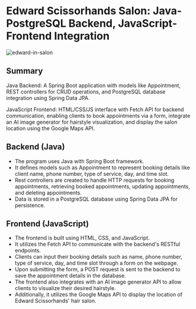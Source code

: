 # Edward Scissorhands Salon: Java-PostgreSQL Backend, JavaScript-Frontend Integration

![edward-in-salon](https://github.com/aribeiro-cris/edward-scissorhands-andreia-joao-filipe-pedro-manuel/assets/80212431/e99e1ce8-82aa-4b9d-83e5-10b60363e407)

## Summary
Java Backend: A Spring Boot application with models like Appointment, REST controllers for CRUD operations, and PostgreSQL database integration using Spring Data JPA.

JavaScript Frontend: HTML/CSS/JS interface with Fetch API for backend communication, enabling clients to book appointments via a form, integrate an AI image generator for hairstyle visualization, and display the salon location using the Google Maps API.

## Backend (Java)
- The program uses Java with Spring Boot framework.
- It defines models such as Appointment to represent booking details like client name, phone number, type of service, day, and time slot.
- Rest controllers are created to handle HTTP requests for booking appointments, retrieving booked appointments, updating appointments, and deleting appointments.
- Data is stored in a PostgreSQL database using Spring Data JPA for persistence.

## Frontend (JavaScript)
- The frontend is built using HTML, CSS, and JavaScript.
- It utilizes the Fetch API to communicate with the backend's RESTful endpoints.
- Clients can input their booking details such as name, phone number, type of service, day, and time slot through a form on the webpage.
- Upon submitting the form, a POST request is sent to the backend to save the appointment details in the database.
- The frontend also integrates with an AI image generator API to allow clients to visualize their desired hairstyle.
- Additionally, it utilizes the Google Maps API to display the location of Edward Scissorhands' hair salon.
